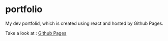 # portfolio

My dev portfolid, which is created using react and hosted by Github Pages.

Take a look at : <a href="https://prashanthkusuma.github.io">Github Pages</a>
